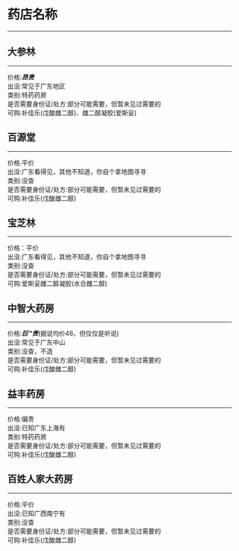 # 药店名称
___
## 大参林
___
价格:***昂贵***<br>
出没:常见于广东地区<br>
类别:特药药房<br>
是否需要身份证/处方:部分可能需要，但暂未见过需要的<br>
可购:补佳乐(戊酸雌二醇)、雌二醇凝胶(爱斯妥)
## 百源堂
___
价格:平价<br>
出没:广东看得见，其他不知道，你自个拿地图寻寻<br>
类别:没查<br>
是否需要身份证/处方:部分可能需要，但暂未见过需要的<br>
可购:补佳乐(戊酸雌二醇)
## 宝芝林
___
价格：平价<br>
出没:广东看得见，其他不知道，你自个拿地图寻寻<br>
类别:没查<br>
是否需要身份证/处方:部分可能需要，但暂未见过需要的<br>
可购:爱斯妥雌二醇凝胶(水合雌二醇)
## 中智大药房
___
价格:***巨™贵***(据说均价46，但仅仅是听说)<br>
出没:常见于广东中山<br>
类别:没查，不造<br>
是否需要身份证/处方:部分可能需要，但暂未见过需要的<br>
可购:补佳乐(戊酸雌二醇)
## 益丰药房
___
价格:偏贵<br>
出没:已知广东上海有<br>
类别:特药药房<br>
是否需要身份证/处方:部分可能需要，但暂未见过需要的<br>
可购:补佳乐(戊酸雌二醇)
## 百姓人家大药房
___
价格:平价<br>
出没:已知广西南宁有<br>
类别:没查<br>
是否需要身份证/处方:部分可能需要，但暂未见过需要的<br>
可购:补佳乐(戊酸雌二醇)